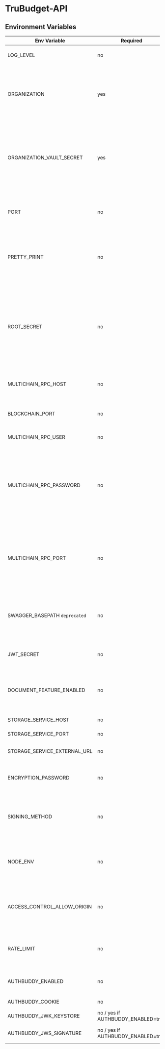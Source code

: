 # TruBudget-API

## Environment Variables

| Env Variable                  | Required                           | Default Value      | Description                                                                                                                                                                                                                                                                                                                                                                        |
| ----------------------------- | ---------------------------------- | ------------------ | ---------------------------------------------------------------------------------------------------------------------------------------------------------------------------------------------------------------------------------------------------------------------------------------------------------------------------------------------------------------------------------- |
| LOG_LEVEL                     | no                                 | info               | Defines the log output. Supported levels are `trace`, `debug`, `info`, `warn`, `error`, `fatal`                                                                                                                                                                                                                                                                                    |
| ORGANIZATION                  | yes                                | -                  | In the blockchain network, each node is represented by its organization name. This environment variable sets this organization name. It is used to create the organization stream on the blockchain and is also displayed in the frontend's top right corner.                                                                                                                      |
| ORGANIZATION_VAULT_SECRET     | yes                                | -                  | This is the key to en-/decrypt user data of an organization. If you want to add a new node for your organization, you want users to be able to log in on either node. <br/>**Caution:** If you want to run TruBudget in production, make sure NOT to use the default value from the `.env_example` file!                                                                           |
| PORT                          | no                                 | 8080               | The port used to expose the API for your installation. <br/>Example: If you run TruBudget locally and set API_PORT to `8080`, you can reach the API via `localhost:8080/api`.                                                                                                                                                                                                      |
| PRETTY_PRINT                  | no                                 | false              | Decides whether the logs printed by the API are pretty printed or not. Pretty printed logs are easier to read while non-pretty printed logs are easier to store and use e.g. in the ELK (Elasticsearch-Logstash-Kabana) stack.                                                                                                                                                     |
| ROOT_SECRET                   | no                                 | [random]           | The root secret is the password for the root user. If you start with an empty blockchain, the root user is needed to add other users, approve new nodes,.. If you don't set a value via the environment variable, the API generates one randomly and prints it to the console <br/>**Caution:** If you want to run TruBudget in production, make sure to set a secure root secret. |
| MULTICHAIN_RPC_HOST           | no                                 | localhost          | The IP address of the blockchain (not multichain daemon,but they are usally the same) you want to connect to.                                                                                                                                                                                                                                                                      |
| BLOCKCHAIN_PORT               | no                                 | 8085               | The Port of the blockchain where the server is available for incoming http connections (e.g. readiness, versions, backup and restore)                                                                                                                                                                                                                                              |
| MULTICHAIN_RPC_USER           | no                                 | multichainrpc      | The user used to connect to the multichain daemon.                                                                                                                                                                                                                                                                                                                                 |
| MULTICHAIN_RPC_PASSWORD       | no                                 | [hardcoded]        | Password used by the API to connect to the blockchain. The password is set by the origin node upon start. Every beta node needs to use the same RPC password in order to be able to connect to the blockchain. <br/>**Hint:** Although the MULTICHAIN_RPC_PASSWORD is not required it is highly recommended to set an own secure one                                               |
| MULTICHAIN_RPC_PORT           | no                                 | 8000               | The port used to expose the multichain daemon of your Trubudget blockchain installation(bc). The port used to connect to the multichain daemon(api). This will be used internally for the communication between the API and the multichain daemon.                                                                                                                                 |
| SWAGGER_BASEPATH `deprecated` | no                                 | /                  | This variable was used to choose which environment (prod or test) is used for testing the requests. The variable is deprecated now, as the Swagger documentation can be used for the prod and test environment separately.                                                                                                                                                         |
| JWT_SECRET                    | no                                 | [random]           | A string that is used to sign JWT which are created by the authenticate endpoint of the api                                                                                                                                                                                                                                                                                        |
| DOCUMENT_FEATURE_ENABLED      | no                                 | false              | If true, all uploaded documents are stored using trubudget's storage-service. If false, the document feature of TruBudget is disabled, and trying to upload a document will result in an error.                                                                                                                                                                                    |
| STORAGE_SERVICE_HOST          | no                                 | localhost          | IP of connected storage service                                                                                                                                                                                                                                                                                                                                                    |
| STORAGE_SERVICE_PORT          | no                                 | 8090               | Port of connected storage service                                                                                                                                                                                                                                                                                                                                                  |
| STORAGE_SERVICE_EXTERNAL_URL  | no                                 | -                  | IP and port of own connected storage service accessible externally                                                                                                                                                                                                                                                                                                                 |
| ENCRYPTION_PASSWORD           | no                                 | -                  | If set, all data that is send to the MultiChain node and external storage will be symmetrically encrypted by the ENCRYPTION_PASSWORD                                                                                                                                                                                                                                               |
| SIGNING_METHOD                | no                                 | node               | Possible signing methods are: `node` and `user`. Transactions on the chain will be signed using either the address of the node or the address of the specific user publishing that transaction.                                                                                                                                                                                    |
| NODE_ENV                      | no                                 | production         | If set to `development` api will allow any string as password. If set to `production` passwords must satisfy safePasswordSchema, see lib/joiValidation-.ts & -.spec.ts files                                                                                                                                                                                                       |
| ACCESS_CONTROL_ALLOW_ORIGIN   | no                                 | "\*"               | Since the service uses CORS, the domain by which it can be called needs to be set. Setting this value to `"*"` means that it can be called from any domain. Read more about this topic [here](https://developer.mozilla.org/en-US/docs/Web/HTTP/CORS).                                                                                                                             |
| RATE_LIMIT                    | no                                 | -                  | If set, API will limit the number of requests from any individual IP address to the set number per minute. Can be set to any `number`, but shouldn't be set too low.                                                                                                                                                                                                               |
| AUTHBUDDY_ENABLED             | no                                 | false              | Enables logging in using the authorization token from AuthBuddy authentication proxy                                                                                                                                                                                                                                                                                               |
| AUTHBUDDY_COOKIE              | no                                 | authorizationToken | name of a cookie token from AuthBuddy                                                                                                                                                                                                                                                                                                                                              |
| AUTHBUDDY_JWK_KEYSTORE        | no / yes if AUTHBUDDY_ENABLED=true | -                  | Base 64 encoded JWK Set                                                                                                                                                                                                                                                                                                                                                            |
| AUTHBUDDY_JWS_SIGNATURE       | no / yes if AUTHBUDDY_ENABLED=true | -                  | secret/private key/certificate for verifying AuthBuddy token signature                                                                                                                                                                                                                                                                                                             |

